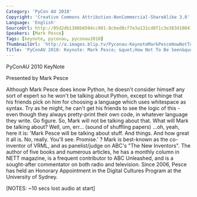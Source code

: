 ```yaml
---
Category: 'PyCon AU 2010'
Copyright: 'Creative Commons Attribution-NonCommercial-ShareAlike 3.0'
Language: 'English'
SourceUrl: http://05d2db1380b6504cc981-8cbed8cf7e3a131cd8f1c3e383d10041.r93.cf2.rackcdn.com/pycon-au-2010/483_pyconau-2010-keynote-mark-pesce-quot-how-not-to-be-seen-quot.flv
Speakers: [Mark Pesce]
Tags: [keynote, pyconau, pyconau2010]
ThumbnailUrl: 'http://a.images.blip.tv/Pyconau-KeynoteMarkPesceHowNotToBeSeen121-838.jpg'
Title: 'PyConAU 2010: Keynote: Mark Pesce; &quot;How Not To Be Seen&quot;'
---
```

PyConAU 2010 KeyNote

Presented by Mark Pesce

Although Mark Pesce does know Python, he doesn't consider himself any sort of
expert so he won't be talking about Python, except to whinge that his friends
pick on him for choosing a language which uses whitespace as syntax. Try as he
might, he can't get his friends to see the logic of this - even though they
always pretty-print their own code, in whatever language they write. Go
figure. So, Mark will not be talking about that. What will Mark be talking
about? Well, um, err... (sound of shuffling papers) ...oh, yeah, here it is:
'Mark Pesce will be talking about stuff. And things. And how great it all is.
No, really. You'll see. Promise.' ? Mark is best-known as the co-inventor of
VRML, and as panelist/judge on ABC's "The New Inventors". The author of five
books and numerous articles, he has a monthly column in NETT magazine, is a
frequent contributor to ABC Unleashed, and is a sought-after commentator on
both radio and television. Since 2006, Pesce has held an Honorary Appointment
in the Digital Cultures Program at the University of Sydney.

[NOTES: ~10 secs lost audio at start]
